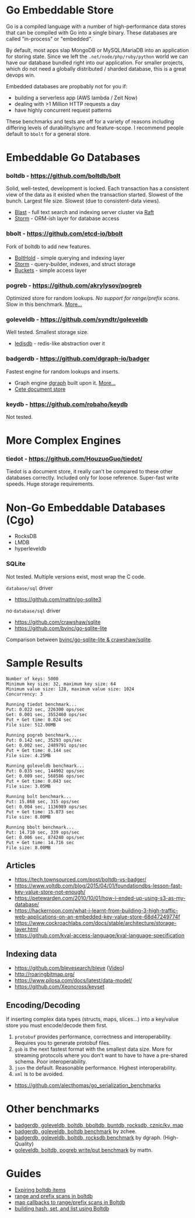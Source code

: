Go Embeddable Store
============

Go is a compiled language with a number of high-performance data stores  that can be compiled with Go into a single binary. These databases are called "in-process" or "embedded".

By default, most apps slap MongoDB or MySQL/MariaDB into an application for storing state. Since we left the `.net/node/php/ruby/python` world we can have our database bundled right into our application. For smaller projects, which do not need a globally distributed / sharded database, this is a great devops win.

Embedded databases are propbably not for you if:

- building a serverless app (AWS lambda / Zeit Now)
- dealing with >1 Million HTTP requests a day
- have highly concurrent request patterns

These benchmarks and tests are off for a variety of reasons including differing levels of durability/sync and feature-scope. I recommend people default to `bbolt` for a general store.

# Embeddable Go Databases

### boltdb - https://github.com/boltdb/bolt

Solid, well-tested, development is locked. Each transaction has a consistent view of the data as it existed when the transaction started. Slowest of the bunch. Largest file size. Slowest (due to consistent-data views).

- [Blast](https://github.com/mosuka/blast) - full text search and indexing server cluster via [Raft](https://github.com/hashicorp/raft)
- [Storm](https://github.com/asdine/storm) - ORM-ish layer for database access

### bbolt - https://github.com/etcd-io/bbolt

Fork of boltdb to add new features.

- [BoltHold](https://github.com/timshannon/bolthold/) - simple querying and indexing layer
- [Storm](https://github.com/asdine/storm/) - query-builder, indexes, and struct storage
- [Buckets](https://github.com/joyrexus/buckets) - simple access layer

### pogreb - https://github.com/akrylysov/pogreb

Optimized store for random lookups. *No support for range/prefix scans*. Slow in this benchmark. [More...](https://artem.krylysov.com/blog/2018/03/24/pogreb-key-value-store/)

### goleveldb - https://github.com/syndtr/goleveldb

Well tested. Smallest storage size.

- [ledisdb](http://ledisdb.com/) - redis-like abstraction over it

### badgerdb - https://github.com/dgraph-io/badger

Fastest engine for random lookups and inserts.

- Graph engine [dgraph](https://github.com/dgraph-io/dgraph) built upon it. [More...](https://blog.dgraph.io/post/badger/)
- [Cete document store](https://github.com/1lann/cete)

### keydb - https://github.com/robaho/keydb

Not tested.

# More Complex Engines

### tiedot - https://github.com/HouzuoGuo/tiedot/

Tiedot is a document store, it really can't be compared to these other databases correctly. Included only for loose reference. Super-fast write speeds. Huge storage requirements.

# Non-Go Embeddable Databases (Cgo)

- RocksDB
- LMDB
- hyperleveldb

### SQLite

Not tested. Multiple versions exist, most wrap the C code.

`database/sql` driver
- https://github.com/mattn/go-sqlite3

no `database/sql` driver
- https://github.com/crawshaw/sqlite
- https://github.com/bvinc/go-sqlite-lite


Comparison between [bvinc/go-sqlite-lite & crawshaw/sqlite](https://www.reddit.com/r/golang/comments/96yd0t/gosqlitelite_a_new_light_weight_sqlite_package/e44eoym/).


# Sample Results

    Number of keys: 5000
    Minimum key size: 32, maximum key size: 64
    Minimum value size: 128, maximum value size: 1024
    Concurrency: 3

    Running tiedot benchmark...
    Put: 0.022 sec, 226300 ops/sec
    Get: 0.001 sec, 3552460 ops/sec
    Put + Get time: 0.024 sec
    File size: 512.00MB

    Running pogreb benchmark...
    Put: 0.142 sec, 35293 ops/sec
    Get: 0.002 sec, 2489791 ops/sec
    Put + Get time: 0.144 sec
    File size: 4.25MB

    Running goleveldb benchmark...
    Put: 0.035 sec, 144902 ops/sec
    Get: 0.009 sec, 568586 ops/sec
    Put + Get time: 0.043 sec
    File size: 3.05MB

    Running bolt benchmark...
    Put: 15.868 sec, 315 ops/sec
    Get: 0.004 sec, 1136989 ops/sec
    Put + Get time: 15.873 sec
    File size: 8.00MB

    Running bbolt benchmark...
    Put: 14.710 sec, 339 ops/sec
    Get: 0.006 sec, 874240 ops/sec
    Put + Get time: 14.716 sec
    File size: 8.00MB


## Articles

- https://tech.townsourced.com/post/boltdb-vs-badger/
- https://www.voltdb.com/blog/2015/04/01/foundationdbs-lesson-fast-key-value-store-not-enough/
- https://petewarden.com/2010/10/01/how-i-ended-up-using-s3-as-my-database/
- https://hackernoon.com/what-i-learnt-from-building-3-high-traffic-web-applications-on-an-embedded-key-value-store-68d47249774f
- https://www.cockroachlabs.com/docs/stable/architecture/storage-layer.html
- https://github.com/kval-access-language/kval-language-specification

## Indexing data

- https://github.com/blevesearch/bleve ([Video](https://www.youtube.com/watch?v=OynPw4aOlV0))
- http://roaringbitmap.org/
- https://www.pilosa.com/docs/latest/data-model/
- https://github.com/Xeoncross/keyset

## Encoding/Decoding

If inserting complex data types (structs, maps, slices...) into a key/value store you must encode/decode them first.

1. `protobuf` provides performance, correctness and interoperability. Requires you to generate protobuf files.
2. `gob` is the next fastest format with the smallest data size. More for streaming protocols where you don't want to have to have a pre-shared schema. Poor interoperability.
2. `json` the default. Reasonable performance. Highest interoperability.
3. `xml` is to be avoided.

- https://github.com/alecthomas/go_serialization_benchmarks


# Other benchmarks

- [badgerdb, goleveldb, boltdb, bboltdb, buntdb, rocksdb, cznic/kv, map](https://github.com/smallnest/kvbench)
- [badgerdb, goleveldb, boltdb benchmark](https://github.com/zchee/go-benchmarks/blob/master/db/db_bench_test.go) by zchee.
- [badgerdb, goleveldb, boltdb, rocksdb benchmark](https://github.com/dgraph-io/badger-bench) by dgraph. (High-Quality)
- [goleveldb, boltdb, pogreb write/put benchmark](https://gist.github.com/mattn/3990033f7bc8a57cd5b86edefb254332) by mattn.

# Guides

- [Expiring boltdb items](http://178.62.97.106/expiring-boltdb-items/)
- [range and prefix scans in boltdb](https://bl.ocks.org/joyrexus/22c3ef0984ed957f54b9)
- [map callbacks to range/prefix scans in Boltdb](https://github.com/joyrexus/buckets/blob/master/rangescan.go)
- [building hash, set, and list using Boltdb](https://github.com/xyproto/simplebolt/blob/master/simplebolt.go)
